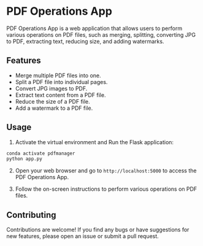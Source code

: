 
# PDF Operations App

PDF Operations App is a web application that allows users to perform various operations on PDF files, such as merging, splitting, converting JPG to PDF, extracting text, reducing size, and adding watermarks.

## Features

- Merge multiple PDF files into one.
- Split a PDF file into individual pages.
- Convert JPG images to PDF.
- Extract text content from a PDF file.
- Reduce the size of a PDF file.
- Add a watermark to a PDF file.

## Usage

1. Activate the virtual environment and Run the Flask application:

```bash
conda activate pdfmanager
python app.py
```

2. Open your web browser and go to `http://localhost:5000` to access the PDF Operations App.

3. Follow the on-screen instructions to perform various operations on PDF files.

## Contributing

Contributions are welcome! If you find any bugs or have suggestions for new features, please open an issue or submit a pull request.